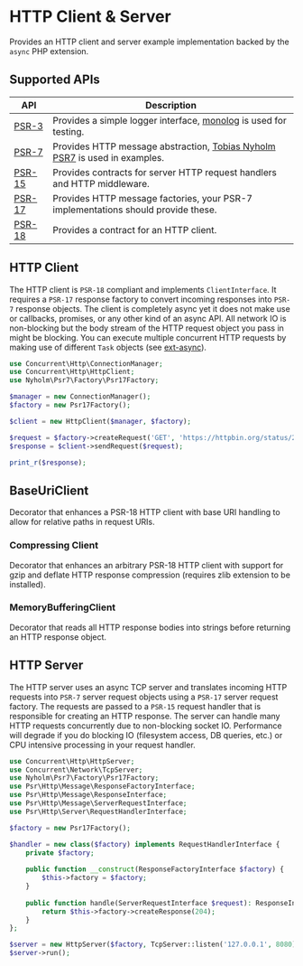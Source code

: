 # HTTP Client & Server

Provides an HTTP client and server example implementation backed by the `async` PHP extension.

## Supported APIs

| API | Description |
| --- | ----------- |
| [PSR-3](https://www.php-fig.org/psr/psr-3/) | Provides a simple logger interface, [monolog](https://github.com/Seldaek/monolog) is used for testing. |
| [PSR-7](https://www.php-fig.org/psr/psr-7/) | Provides HTTP message abstraction, [Tobias Nyholm PSR7](https://github.com/Nyholm/psr7) is used in examples. |
| [PSR-15](https://www.php-fig.org/psr/psr-15/) | Provides contracts for server HTTP request handlers and HTTP middleware. |
| [PSR-17](https://www.php-fig.org/psr/psr-17/) | Provides HTTP message factories, your PSR-7 implementations should provide these. |
| [PSR-18](https://www.php-fig.org/psr/psr-18/) | Provides a contract for an HTTP client. |

## HTTP Client

The HTTP client is `PSR-18` compliant and implements `ClientInterface`. It requires a `PSR-17` response factory to convert incoming responses into `PSR-7` response objects. The client is completely async yet it does not make use or callbacks, promises, or any other kind of an async API. All network IO is non-blocking but the body stream of the HTTP request object you pass in might be blocking. You can execute multiple concurrent HTTP requests by making use of different `Task` objects (see [ext-async](https://github.com/concurrent-php/ext-async)).

```php
use Concurrent\Http\ConnectionManager;
use Concurrent\Http\HttpClient;
use Nyholm\Psr7\Factory\Psr17Factory;

$manager = new ConnectionManager();
$factory = new Psr17Factory();

$client = new HttpClient($manager, $factory);

$request = $factory->createRequest('GET', 'https://httpbin.org/status/201');
$response = $client->sendRequest($request);

print_r($response);
```

## BaseUriClient

Decorator that enhances a PSR-18 HTTP client with base URI handling to allow for relative paths in request URIs.

### Compressing Client

Decorator that enhances an arbitrary PSR-18 HTTP client with support for gzip and deflate HTTP response compression (requires zlib extension to be installed).

### MemoryBufferingClient

Decorator that reads all HTTP response bodies into strings before returning an HTTP response object.

## HTTP Server

The HTTP server uses an async TCP server and translates incoming HTTP requests into `PSR-7` server request objects using a `PSR-17` server request factory. The requests are passed to a `PSR-15` request handler that is responsible for creating an HTTP response. The server can handle many HTTP requests concurrently due to non-blocking socket IO. Performance will degrade if you do blocking IO (filesystem access, DB queries, etc.) or CPU intensive processing in your request handler.

```php
use Concurrent\Http\HttpServer;
use Concurrent\Network\TcpServer;
use Nyholm\Psr7\Factory\Psr17Factory;
use Psr\Http\Message\ResponseFactoryInterface;
use Psr\Http\Message\ResponseInterface;
use Psr\Http\Message\ServerRequestInterface;
use Psr\Http\Server\RequestHandlerInterface;

$factory = new Psr17Factory();

$handler = new class($factory) implements RequestHandlerInterface {
    private $factory;
    
    public function __construct(ResponseFactoryInterface $factory) {
        $this->factory = $factory;
    }
    
    public function handle(ServerRequestInterface $request): ResponseInterface {
        return $this->factory->createResponse(204);
    }
};

$server = new HttpServer($factory, TcpServer::listen('127.0.0.1', 8080), $handler);
$server->run();
```
